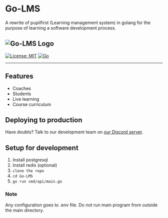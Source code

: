 # Go-LMS
A rewrite of pupilfirst (Learning management system) in golang for the purpose of learning a software development process.


## ![Go-LMS Logo](https://github.com/cbrom/Go-LMS/blob/cbrom/docs/assets/log.png)

[![License: MIT](https://img.shields.io/badge/license-MIT-informational)](https://github.com/cbrom/Go-LMS/blob/master/LICENSE)
[![Go](https://github.com/cbrom/Go-LMS/workflows/Go/badge.svg?branch=cbrom)](https://github.com/cbrom/Go-LMS/actions?query=workflow%3A%22Go%22)

---

## Features

* Coaches
* Students
* Live learning
* Course curriculum 

## Deploying to production

Have doubts? Talk to our development team on [our Discord server](https://discord.gg/fMBfuq).

## Setup for development

1. Install postgresql
2. Install redis (optional)
3. ```clone the repo```
4. ```cd Go-LMS```
5. ```go run cmd/api/main.go```

### Note
Any configuration goes to .env file.
Do not run main program from outside the main directory.
